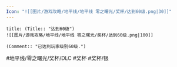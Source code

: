 ```yaml
---
Icon: "![[图片/游戏攻略/地平线/地平线 零之曙光/奖杯/达到60级.png|30]]"
---
```

```ad-common-silver-trophy
title: (Title:: "达到60级")
![[图片/游戏攻略/地平线/地平线 零之曙光/奖杯/达到60级.png|100]]

(Comment:: "已达到玩家级别60级.")
```

#地平线/零之曙光/奖杯/DLC #奖杯 #奖杯/银

